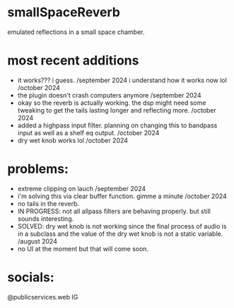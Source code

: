 # smallSpaceReverb
emulated reflections in a small space chamber.

# most recent additions
- it works??? i guess. /september 2024 i understand how it works now lol /october 2024
- the plugin doesn't crash computers anymore /september 2024
- okay so the reverb is actually working. the dsp might need some tweaking to get the tails lasting longer and reflecting more.  /october 2024
- added a highpass input filter. planning on changing this to bandpass input as well as a shelf eq output. /october 2024
- dry wet knob works lol /october 2024

# problems: 

- extreme clipping on lauch /september 2024
-   i'm solving this via clear buffer function. gimme a minute /october 2024
- no tails in the reverb.
- IN PROGRESS: not all allpass filters are behaving properly. but still sounds interesting.
- SOLVED: dry wet knob is not working since the final process of audio is in a subclass and the value of the dry wet knob is not a static variable. /august 2024
- no UI at the moment but that will come soon.


# socials:
@publicservices.web IG
